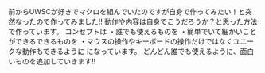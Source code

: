 前からUWSCが好きでマクロを組んでいたのですが自身で作ってみたい！と突然なったので作ってみました!!
動作や内容は自身でこうだろうか？と思った方法で作っています。
コンセプトは
・誰でも使えるものを
・簡単でいて細かいことができるできるものを
・マウスの操作やキーボードの操作だけではなくユニークな動作もできるように
になっています。
どんどん誰でも使えるように、面白いものを追加していきます!!
